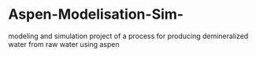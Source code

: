 # Aspen-Modelisation-Sim-
modeling and simulation project of a process for producing demineralized water from raw water using aspen
